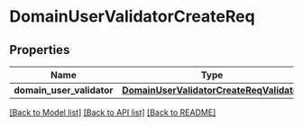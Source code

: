 # DomainUserValidatorCreateReq

## Properties
Name | Type | Description | Notes
------------ | ------------- | ------------- | -------------
**domain_user_validator** | [**DomainUserValidatorCreateReqValidator**](DomainUserValidatorCreateReqValidator.md) |  | [optional] 

[[Back to Model list]](../README.md#documentation-for-models) [[Back to API list]](../README.md#documentation-for-api-endpoints) [[Back to README]](../README.md)


